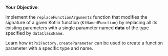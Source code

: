**Your Objective**:

Implement the `replaceFunctionArguments` function that modifies the signature of a given Kotlin function (`KtNamedFunction`) 
by replacing all its existing parameters with a single parameter named **data** of the type specified by `dataClassName`.

<div class="hint" title="Creating a New Parameter">

Learn how `KtPsiFactory.createParameter` can be used to create a function parameter with a specific type and name.
</div>